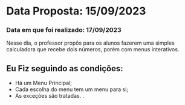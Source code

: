 # Data Proposta: 15/09/2023

### Data em que foi realizado: 17/09/2023

Nesse dia, o professor propôs para os alunos
fazerem uma simples calculadora que recebe dois
números, porém com menus interativos.

## Eu Fiz seguindo as condições:
- Há um Menu Principal;
- Cada escolha do menu tem um menu para si;
- As exceções são tratadas.
.
